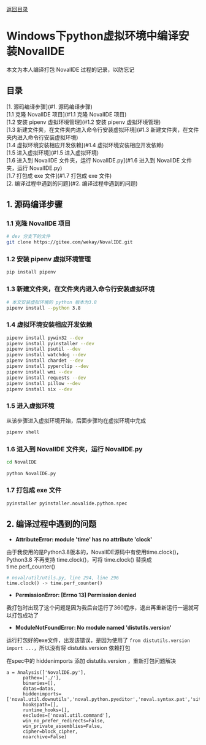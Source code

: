 [返回目录](ch0.md)

# Windows下python虚拟环境中编译安装NovalIDE

本文为本人编译打包 NovalIDE 过程的记录，以防忘记

## 目录

[1. 源码编译步骤](#1. 源码编译步骤)  
    [1.1 克隆 NovalIDE 项目](#1.1 克隆 NovalIDE 项目)  
    [1.2 安装 pipenv 虚拟环境管理](#1.2 安装 pipenv 虚拟环境管理)  
    [1.3 新建文件夹，在文件夹内进入命令行安装虚拟环境](#1.3 新建文件夹，在文件夹内进入命令行安装虚拟环境)  
    [1.4 虚拟环境安装相应开发依赖](#1.4 虚拟环境安装相应开发依赖)  
    [1.5 进入虚拟环境](#1.5 进入虚拟环境)  
    [1.6 进入到 NovalIDE 文件夹，运行 NovalIDE.py](#1.6 进入到 NovalIDE 文件夹，运行 NovalIDE.py)  
    [1.7 打包成 exe 文件](#1.7 打包成 exe 文件)  
[2. 编译过程中遇到的问题](#2. 编译过程中遇到的问题)  

## 1. 源码编译步骤

### 1.1 克隆 NovalIDE 项目

```bash
# dev 分支下的文件
git clone https://gitee.com/wekay/NovalIDE.git
```

### 1.2 安装 pipenv 虚拟环境管理

```bash
pip install pipenv
```

### 1.3 新建文件夹，在文件夹内进入命令行安装虚拟环境

```bash
# 本文安装虚拟环境的 python 版本为3.8
pipenv install --python 3.8
```

### 1.4 虚拟环境安装相应开发依赖

```bash
pipenv install pywin32 --dev
pipenv install pyinstaller --dev
pipenv install psutil --dev
pipenv install watchdog --dev
pipenv install chardet --dev
pipenv install pyperclip --dev
pipenv install wmi --dev
pipenv install requests --dev
pipenv install pillow --dev
pipenv install six --dev
```

### 1.5 进入虚拟环境

从该步骤进入虚拟环境开始，后面步骤均在虚拟环境中完成

```bash
pipenv shell
```

### 1.6 进入到 NovalIDE 文件夹，运行 NovalIDE.py

```bash
cd NovalIDE
 
python NovalIDE.py
```

### 1.7 打包成 exe 文件

```bash
pyinstaller pyinstaller.novalide.python.spec
```

## 2. 编译过程中遇到的问题

*   **AttributeError: module 'time' has no attribute 'clock'**

由于我使用的是Python3.8版本的，NovalIDE源码中有使用time.clock()，Python3.8 不再支持 time.clock()，可将 time.clock() 替换成 time.perf_counter()

```python
# noval/util/utils.py, line 294, line 296
time.clock() -> time.perf_counter()
```

*   **PermissionError: [Errno 13] Permission denied**

我打包时出现了这个问题是因为我后台运行了360程序，退出再重新运行一遍就可以打包成功了

*   **ModuleNotFoundError: No module named 'distutils.version'**

运行打包好的exe文件，出现该错误，是因为使用了 `from distutils.version import ...`，所以没有将 distutils.version 依赖打包

在spec中的 hiddenimports 添加 distutils.version ，重新打包问题解决

```
a = Analysis(['NovalIDE.py'],
      pathex=['./'],
      binaries=[],
      datas=datas,
      hiddenimports=['noval.util.downutils','noval.python.pyeditor','noval.syntax.pat','site','noval.running','noval.shell','noval.roughparse','distutils.version'],
      hookspath=[],
      runtime_hooks=[],
      excludes=['noval.util.command'],
      win_no_prefer_redirects=False,
      win_private_assemblies=False,
      cipher=block_cipher,
      noarchive=False)
```
